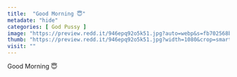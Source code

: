 ```yaml
---
title:  "Good Morning 😇"
metadate: "hide"
categories: [ God Pussy ]
image: "https://preview.redd.it/946epq92o5k51.jpg?auto=webp&s=fb702568b8542f71af3db3211add129212dcedef"
thumb: "https://preview.redd.it/946epq92o5k51.jpg?width=1080&crop=smart&auto=webp&s=58e60dbbb99fd823263083f64a81c68f41a8a3fc"
visit: ""
---
```

Good Morning 😇
